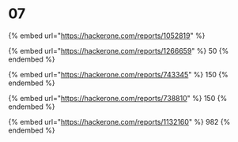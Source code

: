 # 07

{% embed url="https://hackerone.com/reports/1052819" %}



{% embed url="https://hackerone.com/reports/1266659" %}
50
{% endembed %}

{% embed url="https://hackerone.com/reports/743345" %}
150
{% endembed %}

{% embed url="https://hackerone.com/reports/738810" %}
150
{% endembed %}

{% embed url="https://hackerone.com/reports/1132160" %}
982
{% endembed %}

